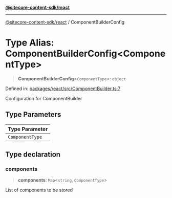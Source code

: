 [**@sitecore-content-sdk/react**](../README.md)

***

[@sitecore-content-sdk/react](../README.md) / ComponentBuilderConfig

# Type Alias: ComponentBuilderConfig\<ComponentType\>

> **ComponentBuilderConfig**\<`ComponentType`\>: `object`

Defined in: [packages/react/src/ComponentBuilder.ts:7](https://github.com/Sitecore/xmc-jss-dev/blob/dfe05bf848bf53c7c66dabdbf3217e55f8de497c/packages/react/src/ComponentBuilder.ts#L7)

Configuration for ComponentBuilder

## Type Parameters

| Type Parameter |
| ------ |
| `ComponentType` |

## Type declaration

### components

> **components**: `Map`\<`string`, `ComponentType`\>

List of components to be stored
